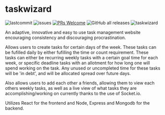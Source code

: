 # taskwizard
![lastcommit](https://img.shields.io/github/last-commit/eding888/taskwizard/main)
![issues](https://img.shields.io/github/issues/eding888/taskwizard)
[![PRs Welcome](https://img.shields.io/badge/PRs-welcome-brightgreen.svg?style=flat-square)](https://makeapullrequest.com)
![GitHub all releases](https://img.shields.io/github/downloads/eding888/taskwizard/total)
![taskwizard](https://i.ibb.co/5F9p1T9/logo-no-background.png)


An adaptive, innovative and easy to use task management website encouraging consistency and discouraging procrastination.

Allows users to create tasks for certain days of the week. These tasks can be fufilled daily by either fufilling the time or count requirement. These tasks can either be recurring weekly tasks with a certain goal time for each week, or specific deadline tasks with an allotment for how long one will spend working on the task. Any unused or uncompleted time for these tasks will be 'in debt', and will be allocated spread over future days.

Also allows users to add each other a friends, allowing them to view each others weekly tasks, as well as a live view of what tasks they are accomplishing/working on currently thanks to the use of Socket.io.

Utilizes React for the frontend and Node, Express and Mongodb for the backend.
